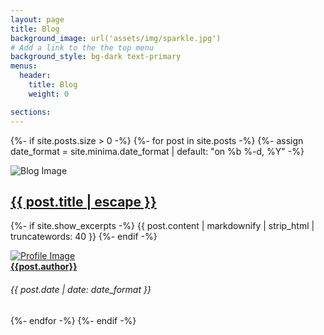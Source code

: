 ```yaml
---
layout: page
title: Blog
background_image: url('assets/img/sparkle.jpg')
# Add a link to the the top menu
background_style: bg-dark text-primary 
menus:
  header:
    title: Blog
    weight: 0

sections:
---
```


{%- if site.posts.size > 0 -%}
    {%- for post in site.posts -%}
		{%- assign date_format = site.minima.date_format | default: "on %b %-d, %Y" -%}
<div class="row">
	<div class="col-md-4">
		<div class="blog-image"><img src="{{site.baseurl}}/{{ post.image }}" alt="Blog Image"></div>
	</div>
	<div class="col-md-6">
		<div class="blog-info">
			<h2 class="title">
				<a class="post-link" href="{{ post.url | relative_url }}">
					<b>{{ post.title | escape }}</b>
				</a>
			</h2>
			<p>{%- if site.show_excerpts -%}
				{{ post.content | markdownify | strip_html | truncatewords: 40 }}
				<!--{{ post.excerpt }} -->
				{%- endif -%}
			</p>
		</div>
	</div>
	<div class="col-md-2">
		<div class="avatar-area">
			<a class="avatar" href="{{post.authorhome}}"><img src="{{post.avatar}}" alt="Profile Image"></a>
			<div class="right-area">
				<a class="name" href="{{post.authorhome}}"><b>{{post.author}}</b></a>
				<h6 class="date">{{ post.date | date: date_format }}</h6>
			</div>
		</div>
	</div>
</div>
	{%- endfor -%}
{%- endif -%}
